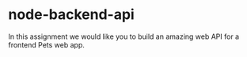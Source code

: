 # node-backend-api
In this assignment we would like you to build an amazing web API for a frontend Pets web app. 
